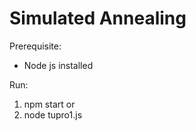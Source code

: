 # Simulated Annealing

Prerequisite:
  * Node js installed

Run:
  1. npm start or
  2. node tupro1.js
